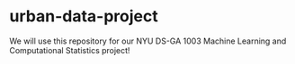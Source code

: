 # urban-data-project

We will use this repository for our NYU DS-GA 1003 Machine Learning and Computational Statistics project!